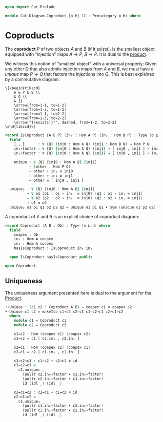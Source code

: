 ```agda
open import Cat.Prelude

module Cat.Diagram.Coproduct {o h} (C : Precategory o h) where
```

<!--
```agda
open import Cat.Reasoning C
private variable
  A B : Ob
```
-->

# Coproducts

The **coproduct** $P$ of two objects $A$ and $B$ (if it exists), is the
smallest object equipped with "injection" maps $A \to P$, $B \to P$.
It is dual to the [product].

[product]: Cat.Diagram.Terminal.html

We witness this notion of "smallest object" with a universal property;
Given any other $Q$ that also admits injection maps from $A$ and $B$,
we must have a *unique* map $P \to Q$ that factors the injections into 
$Q$. This is best explained by a commutative diagram:

~~~{.quiver}
\[\begin{tikzcd}
	A & P & B \\
	& Q \\
	& {}
	\arrow[from=1-1, to=1-2]
	\arrow[from=1-3, to=1-2]
	\arrow[from=1-1, to=2-2]
	\arrow[from=1-3, to=2-2]
	\arrow["{\exists!}"', dashed, from=1-2, to=2-2]
\end{tikzcd}\]
~~~

```agda
record IsCoproduct {A B P} (in₀ : Hom A P) (in₁ : Hom B P) : Type (o ⊔ h) where
  field
    [_,_]      : ∀ {Q} (inj0 : Hom A Q) (inj1 : Hom B Q) → Hom P Q
    in₀∘factor : ∀ {Q} {inj0 : Hom A Q} {inj1} → [ inj0 , inj1 ] ∘ in₀ ≡ inj0
    in₁∘factor : ∀ {Q} {inj0 : Hom A Q} {inj1} → [ inj0 , inj1 ] ∘ in₁ ≡ inj1

    unique : ∀ {Q} {inj0 : Hom A Q} {inj1}
           → (other : Hom P Q)
           → other ∘ in₀ ≡ inj0
           → other ∘ in₁ ≡ inj1
           → other ≡ [ inj0 , inj1 ]

  unique₂ : ∀ {Q} {inj0 : Hom A Q} {inj1}
          → ∀ o1 (p1 : o1 ∘ in₀  ≡ inj0) (q1 : o1 ∘ in₁ ≡ inj1)
          → ∀ o2 (p2 : o2 ∘ in₀  ≡ inj0) (q2 : o2 ∘ in₁ ≡ inj1)
          → o1 ≡ o2
  unique₂ o1 p1 q1 o2 p2 q2 = unique o1 p1 q1 ∙ sym (unique o2 p2 q2)
```

A coproduct of $A$ and $B$ is an explicit choice of coproduct diagram:

```agda
record Coproduct (A B : Ob) : Type (o ⊔ h) where
  field
    coapex : Ob
    in₀ : Hom A coapex
    in₁ : Hom A coapex
    hasIsCoproduct : IsCoproduct in₀ in₁

  open IsCoproduct hasIsCoproduct public

open Coproduct
```

## Uniqueness

The uniqueness argument presented here is dual to the argument
for the [Product](agda://Cat.Diagram.Product#×-Unique).

```agda
+-Unique : (c1 c2 : Coproduct A B) → coapex c1 ≅ coapex c2
+-Unique c1 c2 = makeIso c1→c2 c2→c1 c1→c2→c1 c2→c1→c2
  where
    module c1 = Coproduct c1
    module c2 = Coproduct c2

    c1→c2 : Hom (coapex c1) (coapex c2)
    c1→c2 = c1.[ c2.in₀ , c2.in₁ ]

    c2→c1 : Hom (coapex c2) (coapex c1)
    c2→c1 = c2.[ c1.in₀ , c1.in₁ ]
```

```agda
    c1→c2→c1 : c1→c2 ∘ c2→c1 ≡ id
    c1→c2→c1 =
      c2.unique₂ _
        (pullr c2.in₀∘factor ∙ c1.in₀∘factor)
        (pullr c2.in₁∘factor ∙ c1.in₁∘factor)
        id (idl _) (idl _)

    c2→c1→c2 : c2→c1 ∘ c1→c2 ≡ id
    c2→c1→c2 =
      c1.unique₂ _
        (pullr c1.in₀∘factor ∙ c2.in₀∘factor)
        (pullr c1.in₁∘factor ∙ c2.in₁∘factor)
        id (idl _) (idl _)
```

